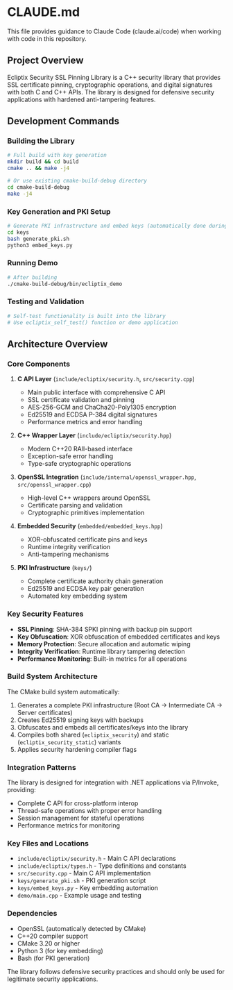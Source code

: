 # CLAUDE.md

This file provides guidance to Claude Code (claude.ai/code) when working with code in this repository.

## Project Overview

Ecliptix Security SSL Pinning Library is a C++ security library that provides SSL certificate pinning, cryptographic operations, and digital signatures with both C and C++ APIs. The library is designed for defensive security applications with hardened anti-tampering features.

## Development Commands

### Building the Library
```bash
# Full build with key generation
mkdir build && cd build
cmake .. && make -j4

# Or use existing cmake-build-debug directory
cd cmake-build-debug
make -j4
```

### Key Generation and PKI Setup
```bash
# Generate PKI infrastructure and embed keys (automatically done during build)
cd keys
bash generate_pki.sh
python3 embed_keys.py
```

### Running Demo
```bash
# After building
./cmake-build-debug/bin/ecliptix_demo
```

### Testing and Validation
```bash
# Self-test functionality is built into the library
# Use ecliptix_self_test() function or demo application
```

## Architecture Overview

### Core Components

1. **C API Layer** (`include/ecliptix/security.h`, `src/security.cpp`)
   - Main public interface with comprehensive C API
   - SSL certificate validation and pinning
   - AES-256-GCM and ChaCha20-Poly1305 encryption
   - Ed25519 and ECDSA P-384 digital signatures
   - Performance metrics and error handling

2. **C++ Wrapper Layer** (`include/ecliptix/security.hpp`)
   - Modern C++20 RAII-based interface
   - Exception-safe error handling
   - Type-safe cryptographic operations

3. **OpenSSL Integration** (`include/internal/openssl_wrapper.hpp`, `src/openssl_wrapper.cpp`)
   - High-level C++ wrappers around OpenSSL
   - Certificate parsing and validation
   - Cryptographic primitives implementation

4. **Embedded Security** (`embedded/embedded_keys.hpp`)
   - XOR-obfuscated certificate pins and keys
   - Runtime integrity verification
   - Anti-tampering mechanisms

5. **PKI Infrastructure** (`keys/`)
   - Complete certificate authority chain generation
   - Ed25519 and ECDSA key pair generation
   - Automated key embedding system

### Key Security Features

- **SSL Pinning**: SHA-384 SPKI pinning with backup pin support
- **Key Obfuscation**: XOR obfuscation of embedded certificates and keys
- **Memory Protection**: Secure allocation and automatic wiping
- **Integrity Verification**: Runtime library tampering detection
- **Performance Monitoring**: Built-in metrics for all operations

### Build System Architecture

The CMake build system automatically:
1. Generates a complete PKI infrastructure (Root CA → Intermediate CA → Server certificates)
2. Creates Ed25519 signing keys with backups
3. Obfuscates and embeds all certificates/keys into the library
4. Compiles both shared (`ecliptix_security`) and static (`ecliptix_security_static`) variants
5. Applies security hardening compiler flags

### Integration Patterns

The library is designed for integration with .NET applications via P/Invoke, providing:
- Complete C API for cross-platform interop
- Thread-safe operations with proper error handling
- Session management for stateful operations
- Performance metrics for monitoring

### Key Files and Locations

- `include/ecliptix/security.h` - Main C API declarations
- `include/ecliptix/types.h` - Type definitions and constants
- `src/security.cpp` - Main C API implementation
- `keys/generate_pki.sh` - PKI generation script
- `keys/embed_keys.py` - Key embedding automation
- `demo/main.cpp` - Example usage and testing

### Dependencies

- OpenSSL (automatically detected by CMake)
- C++20 compiler support
- CMake 3.20 or higher
- Python 3 (for key embedding)
- Bash (for PKI generation)

The library follows defensive security practices and should only be used for legitimate security applications.